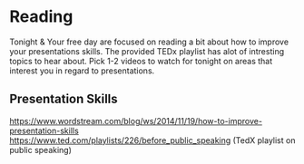 # Reading
Tonight & Your free day are focused on reading a bit about how to improve your presentations skills. The provided TEDx playlist has alot of intresting topics to hear about. Pick 1-2 videos to watch for tonight on areas that interest you in regard to presentations. 

## Presentation Skills
https://www.wordstream.com/blog/ws/2014/11/19/how-to-improve-presentation-skills 
https://www.ted.com/playlists/226/before_public_speaking (TedX playlist on public speaking)

